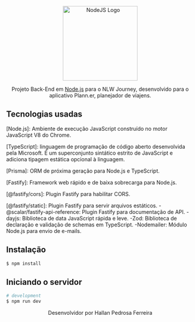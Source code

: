 <p align="center"><a href="http://nodejs.org" target="blank"><img src="https://nodejs.org/static/logos/nodejsDark.svg" width="200" alt="NodeJS Logo" /></a></p>
<p align="center">Projeto Back-End em <a href="http://nodejs.org" target="_blank">Node.js</a> para o NLW Journey, desenvolvido para o aplicativo Plann.er, planejador de viajens.</p>

## Tecnologias usadas

[Node.js]: Ambiente de execução JavaScript construído no motor JavaScript V8 do Chrome.

[TypeScript]: linguagem de programação de código aberto desenvolvida pela Microsoft. É um superconjunto sintático estrito de JavaScript e adiciona tipagem estática opcional à linguagem.

[Prisma]: ORM de próxima geração para Node.js e TypeScript.

[Fastify]: Framework web rápido e de baixa sobrecarga para Node.js.

[@fastify/cors]: Plugin Fastify para habilitar CORS.

[@fastify/static]: Plugin Fastify para servir arquivos estáticos. -@scalar/fastify-api-reference: Plugin Fastify para documentação de API. -dayjs: Biblioteca de data JavaScript rápida e leve. -Zod: Biblioteca de declaração e validação de schemas em TypeScript. -Nodemailer: Módulo Node.js para envio de e-mails.

## Instalação

```bash
$ npm install
```

## Iniciando o servidor

```bash
# development
$ npm run dev
```

<p align="center">Desenvolvidor por Hallan Pedrosa Ferreira</p>
